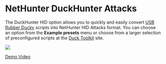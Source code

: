 # NetHunter DuckHunter Attacks

The DuckHunter HID option allows you to quickly and easily convert [USB Rubber Ducky](https://github.com/hak5darren/USB-Rubber-Ducky) scripts into NetHunter HID Attacks format. You can choose an option from the **Example presets** menu or choose from a larger selection of preconfigured scripts at the [Duck Toolkit](https://ducktoolkit-411.rhcloud.com/Home.jsp) site.

[![](https://www.kali.org/docs/nethunter/nethunter-duckhunter/nethunter-duckhunter.png)](https://www.kali.org/docs/nethunter/nethunter-duckhunter/nethunter-duckhunter.png)

[Demo Video](broken-reference)
